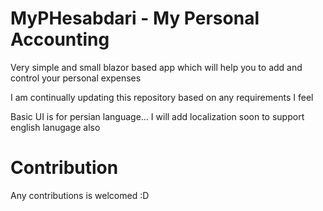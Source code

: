 # MyPHesabdari - My Personal Accounting
Very simple and small blazor based app which will help you to add and control your personal expenses

I am continually updating this repository based on any requirements I feel

Basic UI is for persian language... I will add localization soon to support english lanugage also

# Contribution

Any contributions is welcomed :D 
